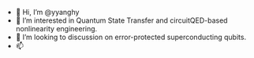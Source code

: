 - 👋 Hi, I’m @yyanghy
- 👀 I’m interested in Quantum State Transfer and circuitQED-based nonlinearity engineering.
- 💞️ I’m looking to discussion on error-protected superconducting qubits.
- 📫 

<!---
yyanghy/yyanghy is a ✨ special ✨ repository because its `README.md` (this file) appears on your GitHub profile.
You can click the Preview link to take a look at your changes.
--->
